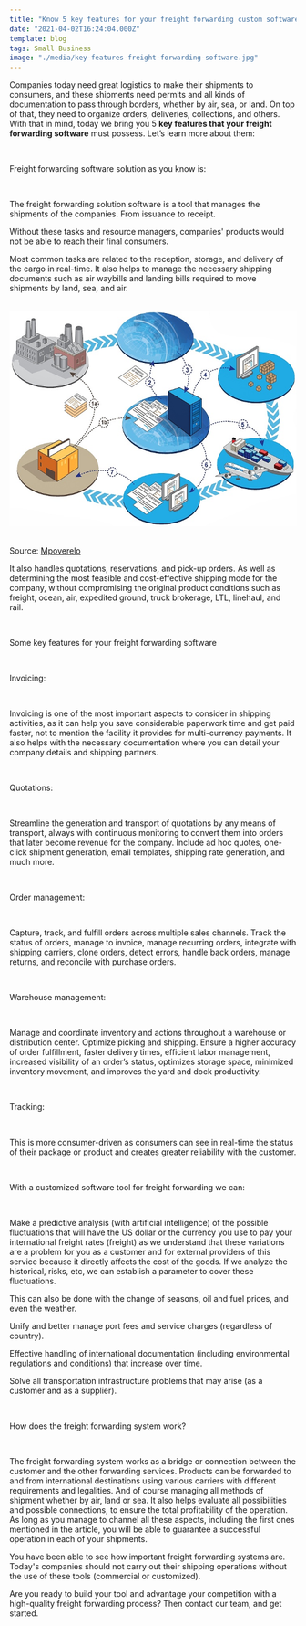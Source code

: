 ```yaml
---
title: "Know 5 key features for your freight forwarding custom software"
date: "2021-04-02T16:24:04.000Z"
template: blog
tags: Small Business
image: "./media/key-features-freight-forwarding-software.jpg"
---
```


Companies today need great logistics to make their shipments to consumers, and these shipments need permits and all kinds of documentation to pass through borders, whether by air, sea, or land.  On top of that, they need to organize orders, deliveries, collections, and others. With that in mind, today we bring you 5 **key features that your freight forwarding software** must possess. Let’s learn more about them:  

<Br>

<title-2>Freight forwarding software solution as you know is:</title-2>

<Br>

The freight forwarding solution software is a tool that manages the shipments of the companies. From issuance to receipt. 

Without these tasks and resource managers, companies' products would not be able to reach their final consumers. 

Most common tasks are related to the reception, storage, and delivery of the cargo in real-time.  It also helps to manage the necessary shipping documents such as air waybills and landing bills required to move shipments by land, sea, and air.

<Br>

<center>

<img src="./media/services_import_snapseed.jpeg">

</center>

<Br>
  
Source: <a target="_blank" href="https://mpoverello.com/2013/06/05/freight-forwarder-liability-at-a-glance/">  Mpoverelo </a>

It also handles quotations, reservations, and pick-up orders. As well as determining the most feasible and cost-effective shipping mode for the company, without compromising the original product conditions such as freight, ocean, air, expedited ground, truck brokerage, LTL, linehaul, and rail. 

<Br>

<title-2>Some key features for your freight forwarding software</title-2>

<Br>
  
<title-3>Invoicing:</title-3>

<Br>

Invoicing is one of the most important aspects to consider in shipping activities, as it can help you save considerable paperwork time and get paid faster, not to mention the facility it provides for multi-currency payments. It also helps with the necessary documentation where you can detail your company details and shipping partners. 

<Br>
  
<title-3>Quotations:</title-3>

<Br>
  
Streamline the generation and transport of quotations by any means of transport, always with continuous monitoring to convert them into orders that later become revenue for the company. Include ad hoc quotes, one-click shipment generation, email templates, shipping rate generation, and much more.

<Br>
  
<title-3>Order management:</title-3>

<Br>
  
Capture, track, and fulfill orders across multiple sales channels. Track the status of orders, manage to invoice, manage recurring orders, integrate with shipping carriers, clone orders, detect errors, handle back orders, manage returns, and reconcile with purchase orders.  

<Br>
  
<title-3>Warehouse management:</title-3>

<Br>
  
Manage and coordinate inventory and actions throughout a warehouse or distribution center. Optimize picking and shipping. Ensure a higher accuracy of order fulfillment, faster delivery times, efficient labor management, increased visibility of an order’s status, optimizes storage space, minimized inventory movement, and improves the yard and dock productivity.

<Br>
  
<title-3>Tracking:</title-3>

<Br>
  
This is more consumer-driven as consumers can see in real-time the status of their package or product and creates greater reliability with the customer.

<Br>

<title-2>With a customized software tool for freight forwarding we can:</title-2>

<Br>
  
Make a predictive analysis (with artificial intelligence) of the possible fluctuations that will have the US dollar or the currency you use to pay your international freight rates (freight) as we understand that these variations are a problem for you as a customer and for external providers of this service because it directly affects the cost of the goods. If we analyze the historical, risks, etc, we can establish a parameter to cover these fluctuations. 

This can also be done with the change of seasons, oil and fuel prices, and even the weather. 

Unify and better manage port fees and service charges (regardless of country). 

Effective handling of international documentation (including environmental regulations and conditions) that increase over time. 

Solve all transportation infrastructure problems that may arise (as a customer and as a supplier).

<Br>

<title-2>How does the freight forwarding system work?</title-2>

<Br>

The freight forwarding system works as a bridge or connection between the customer and the other forwarding services. Products can be forwarded to and from international destinations using various carriers with different requirements and legalities. And of course managing all methods of shipment whether by air, land or sea. It also helps evaluate all possibilities and possible connections, to ensure the total profitability of the operation. As long as you manage to channel all these aspects, including the first ones mentioned in the article, you will be able to guarantee a successful operation in each of your shipments.   

You have been able to see how important freight forwarding systems are. Today's companies should not carry out their shipping operations without the use of these tools (commercial or customized). 

Are you ready to build your tool and advantage your competition with a high-quality freight forwarding process? Then contact our team, and get started.
